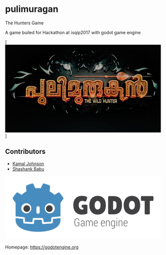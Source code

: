 # pulimuragan
The Hunters Game

A game builed for Hackathon at isqip2017 with godot game engine

[![](/title.png)]

## Contributors

* [Kamal Johnson](https://github.com/kamaljohnson)
* [Shashank Babu](https://github.com/shashank-sj)

[![Godot Engine logo](/logo.png)](https://godotengine.org)

Homepage: https://godotengine.org
